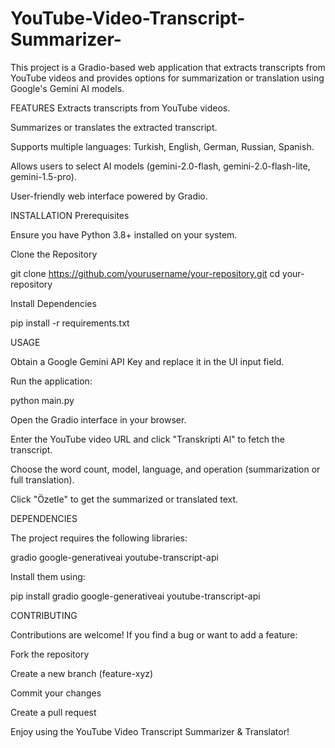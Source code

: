 # YouTube-Video-Transcript-Summarizer-
This project is a Gradio-based web application that extracts transcripts from YouTube videos and provides options for summarization or translation using Google's Gemini AI models.

FEATURES
Extracts transcripts from YouTube videos.

Summarizes or translates the extracted transcript.

Supports multiple languages: Turkish, English, German, Russian, Spanish.

Allows users to select AI models (gemini-2.0-flash, gemini-2.0-flash-lite, gemini-1.5-pro).

User-friendly web interface powered by Gradio.

INSTALLATION
Prerequisites

Ensure you have Python 3.8+ installed on your system.

Clone the Repository

git clone https://github.com/yourusername/your-repository.git
cd your-repository

Install Dependencies

pip install -r requirements.txt

USAGE 

Obtain a Google Gemini API Key and replace it in the UI input field.

Run the application:

python main.py

Open the Gradio interface in your browser.

Enter the YouTube video URL and click "Transkripti Al" to fetch the transcript.

Choose the word count, model, language, and operation (summarization or full translation).

Click "Özetle" to get the summarized or translated text.

DEPENDENCIES

The project requires the following libraries:

gradio
google-generativeai
youtube-transcript-api

Install them using:

pip install gradio google-generativeai youtube-transcript-api

CONTRIBUTING

Contributions are welcome! If you find a bug or want to add a feature:

Fork the repository

Create a new branch (feature-xyz)

Commit your changes

Create a pull request

Enjoy using the YouTube Video Transcript Summarizer & Translator!
